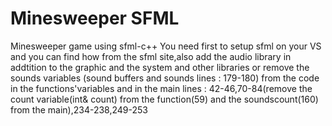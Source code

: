 # Minesweeper SFML
 Minesweeper game using sfml-c++
You need first to setup sfml on your VS and you can find how from the sfml site,also add the audio library in addtition to the graphic and the system and other libraries or remove the sounds variables (sound buffers and sounds lines : 179-180) from the code in the functions'variables and in the main lines : 42-46,70-84(remove the count variable(int& count) from the function(59) and the soundscount(160) from the main),234-238,249-253